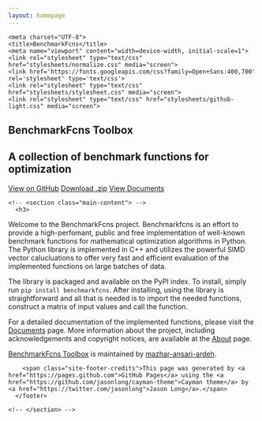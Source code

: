 ```yaml
---
layout: homepage
---
```

<html lang="en-us">
  <head>
  <!-- Google tag (gtag.js) -->
  <script async src="https://www.googletagmanager.com/gtag/js?id=G-RJ9W1JM3BB"></script>
  <script>
    window.dataLayer = window.dataLayer || [];
    function gtag(){dataLayer.push(arguments);}
    gtag('js', new Date());

    gtag('config', 'G-RJ9W1JM3BB');
  </script>

    <meta charset="UTF-8">
    <title>BenchmarkFcns</title>
    <meta name="viewport" content="width=device-width, initial-scale=1">
    <link rel="stylesheet" type="text/css" href="stylesheets/normalize.css" media="screen">
    <link href='https://fonts.googleapis.com/css?family=Open+Sans:400,700' rel='stylesheet' type='text/css'>
    <link rel="stylesheet" type="text/css" href="stylesheets/stylesheet.css" media="screen">
    <link rel="stylesheet" type="text/css" href="stylesheets/github-light.css" media="screen">
    
  </head>
  <body>
    <section class="page-header">
      <h1 class="project-name">BenchmarkFcns Toolbox</h1>
      <h2 class="project-tagline">A collection of benchmark functions for optimization</h2>
      <a href="https://github.com/mazhar-ansari-ardeh/optimization" class="btn">View on GitHub</a>
      <a href="https://github.com/mazhar-ansari-ardeh/optimization/zipball/master" class="btn">Download .zip</a>
      <a href="./fcns" class="btn">View Documents</a>
    </section>

    <!-- <section class="main-content"> -->
      <h3>
<a id="welcome-to-the-optimization-toolbox-project" class="anchor" href="#welcome-to-the-optimization-toolbox-project" aria-hidden="true"><span aria-hidden="true" class="octicon octicon-link"></span></a>Welcome to the BenchmarkFcns project.</h3>
Benchmarkfcns is an effort to provide a high-perfomant, public and free implementation of well-known benchmark functions
for mathematical optimization algorithms in Python. The Python library is implemented in C++ and utilizes the powerful
SIMD vector calucluations to offer very fast and efficient evaluation of the implemented functions on large 
batches of data.

The library is packaged and available on the PyPI index. To install, simply run `pip install benchmarkfcns`. 
After installing, using the library is straightforward and all that is needed is to import the needed functions, construct a matrix of input values and call the function.

For a detailed documentation of the implemented functions, please visit the <a href="./fcns">Documents</a> page. 
More information about the project, including acknowledgements and copyright notices, are available at the <a href="./about">About</a> page.

<p>
      </p>
      <footer class="site-footer">
        <span class="site-footer-owner"><a href="https://github.com/mazhar-ansari-ardeh/optimization">BenchmarkFcns Toolbox</a> is maintained by <a href="https://github.com/mazhar-ansari-ardeh">mazhar-ansari-ardeh</a>.</span>

        <span class="site-footer-credits">This page was generated by <a href="https://pages.github.com">GitHub Pages</a> using the <a href="https://github.com/jasonlong/cayman-theme">Cayman theme</a> by <a href="https://twitter.com/jasonlong">Jason Long</a>.</span>
      </footer>

    <!-- </section> -->

  
  </body>
</html>
